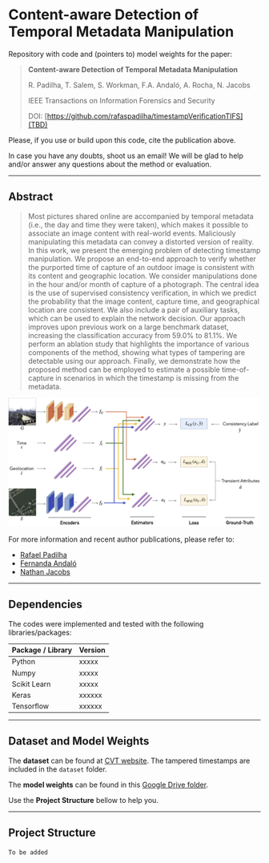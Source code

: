 # Content-aware Detection of Temporal Metadata Manipulation
Repository with code and (pointers to) model weights for the paper: 


>**Content-aware Detection of Temporal Metadata Manipulation** 
>
>R. Padilha, T. Salem, S. Workman, F.A. Andaló, A. Rocha, N. Jacobs
>
>IEEE Transactions on Information Forensics and Security
>
>DOI: [https://github.com/rafaspadilha/timestampVerificationTIFS](TBD)

Please, if you use or build upon this code, cite the publication above. 

In case you have any doubts, shoot us an email! We will be glad to help and/or answer any questions about the method or evaluation. 

---------

## Abstract
> Most pictures shared online are accompanied by temporal metadata (i.e., the day and time they were taken),  which makes it possible to associate an image content with real-world events. Maliciously manipulating this metadata can convey a distorted version of reality. In this work, we present the emerging problem of detecting timestamp manipulation. We propose an end-to-end approach to verify whether the purported time of capture of an outdoor image is consistent with its content and geographic location. We consider manipulations done in the hour and/or month of capture of a photograph. The central idea is the use of supervised consistency verification, in which we predict the probability that the image content, capture time, and geographical location are consistent. We also include a pair of auxiliary tasks, which can be used to explain the network decision. Our approach improves upon previous work on a large benchmark dataset, increasing the classification accuracy from 59.0% to 81.1%. We perform an ablation study that highlights the importance of various components of the method, showing what types of tampering are detectable using our approach. Finally, we demonstrate how the proposed method can be employed to estimate a possible time-of-capture in scenarios in which the timestamp is missing from the metadata.


![alt text](https://github.com/rafaspadilha/timestampVerificationTIFS/blob/main/network_architecture.png)



For more information and recent author publications, please refer to:
- [Rafael Padilha](https://rafaspadilha.github.io)
- [Fernanda Andaló](http://fernanda.andalo.net.br)
- [Nathan Jacobs](https://jacobsn.github.io/)


---------

## Dependencies

The codes were implemented and tested with the following libraries/packages:

| Package / Library        | Version           | 
| ------------- |-------------| 
| Python | xxxxx | 
| Numpy | xxxxx | 
| Scikit Learn | xxxxx | 
| Keras | xxxxxx | 
| Tensorflow | xxxxxx | 



---------

## Dataset and Model Weights

The **dataset** can be found at [CVT website](https://tsalem.github.io/DynamicMaps/). The tampered timestamps are included in the `dataset` folder.

The **model weights** can be found in this [Google Drive folder](). 

Use the **Project Structure** bellow to help you. 

---------

## Project Structure

```
To be added
```

